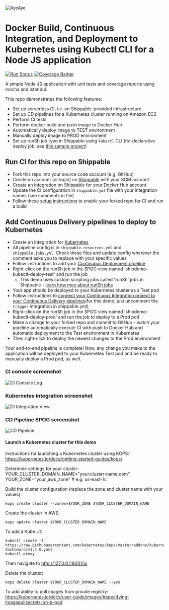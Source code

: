 ![AyeAye](https://github.com/shippableSamples/node-build-push-docker-hub/blob/master/public/resources/images/captain.png)

# Docker Build, Continuous Integration, and Deployment to Kubernetes using Kubectl CLI for a Node JS application
[![Run Status](https://api.shippable.com/projects/5885ecca11c45a1000af5760/badge?branch=master)](https://app.shippable.com/projects/5885ecca11c45a1000af5760)
[![Coverage Badge](https://api.shippable.com/projects/5885ecca11c45a1000af5760/coverageBadge?branch=master)](https://app.shippable.com/projects/5885ecca11c45a1000af5760)


A simple Node JS application with unit tests and coverage reports using mocha
and istanbul.   

This repo demonstrates the following features:
* Set up serverless CI, i.e. on Shippable-provided infrastructure
* Set up CD pipelines for a Kubernetes cluster running on Amazon EC2
* Perform CI tests
* Perform docker build and push image to Docker Hub
* Automatically deploy image to TEST environment 
* Manually deploy image to PROD environment 
* Set up runSh job type in Shippable using `kubectl` CLI (for 
declarative deploy job, see [this sample project](https://github.com/shippableSamples/node-build-push-docker-hub-deploy-kubernetes))

## Run CI for this repo on Shippable
* Fork this repo into your source code account (e.g. GitHub)
* Create an account (or login) on [Shippable](www.shippable.com) with your SCM account
* Create an [integration](http://docs.shippable.com/integrations/imageRegistries/dockerHub/) on Shippable for your Docker Hub account
* Update the CI configuration in `shippable.yml` file with your integration names (see comments in file)
* Follow these [setup instructions](http://docs.shippable.com/ci/runFirstBuild/) to enable your forked repo for CI and run a build 

## Add Continuous Delivery pipelines to deploy to Kubernetes

* Create an integration for [Kubernetes](http://docs.shippable.com/integrations/containerServices/kubernetes/)
* All pipeline config is in `shippable.resources.yml` and `shippable.jobs.yml`. Check these files and update config wherever the comment asks you to replace with your specific values
* Follow instructions to add your [Continuous Deployment pipeline](http://docs.shippable.com/tutorials/pipelines/howToAddSyncRepos/)
* Right-click on the runSh job in the SPOG view named 'shipdemo-kubectl-deploy-test' and run the job
  * This demo uses custom scripting jobs called 'runSh' jobs in Shippable - [learn how moe about runSh jobs](http://docs.shippable.com/pipelines/jobs/runSh/) 
* Your app should be deployed to your Kubernetes cluster as a Test pod
* Follow instructions to [connect your Continuous Integration project to your Continuous Delivery pipelines](http://docs.shippable.com/tutorials/pipelines/connectingCiPipelines/)(for this demo, just uncomment the `trigger` integration in shippable.yml)
* Right-click on the runSh job in the SPOG view named 'shipdemo-kubectl-deploy-prod' and run the job to deploy to a Prod pod
* Make a change to your forked repo and commit to GitHub - watch your pipeline automatically execute CI with push to Docker Hub and automatic deployment to the Test environment in Kubernetes
* Then right-click to deploy the newest changes to the Prod environment

Your end-to-end pipeline is complete! Now, any change you make to the application will be deployed to your Kubernetes Test pod and be ready to manually deploy a Prod pod, as well.

### CI console screenshot
![CI Console Log](https://github.com/shippableSamples/node-dockerhub-runsh-kubernetes-kubectl/blob/master/public/resources/images/shipdemo-kubectl-ci-console.png)

### Kubernetes integration screenshot
![CI Integration View](https://github.com/shippableSamples/node-dockerhub-runsh-kubernetes-kubectl/blob/master/public/resources/images/shipdemo-int-kube.png)

### CD Pipeline SPOG screenshot
![CD Pipeline](https://github.com/shippableSamples/node-dockerhub-runsh-kubernetes-kubectl/blob/master/public/resources/images/shipdemo-kubectl-deploy.png)

#### Launch a Kubernetes cluster for this demo

Instructions for launching a Kubernetes cluster using KOPS:  
https://kubernetes.io/docs/getting-started-guides/kops/

Determine settings for your cluster:  
YOUR_CLUSTER_DOMAIN_NAME="your.cluster-name.com"  
YOUR_ZONE="your_aws_zone" # e.g. us-east-1c

Build the cluster configuration (replace the zone and cluster name with your values):
```
kops create cluster --zones=$YOUR_ZONE $YOUR_CLUSTER_DOMAIN_NAME 
```

Create the cluster in AWS:
```
kops update cluster $YOUR_CLUSTER_DOMAIN_NAME 
```

To add a Kube UI:
```
kubectl create -f https://raw.githubusercontent.com/kubernetes/kops/master/addons/kubernetes-dashboard/v1.4.0.yaml
kubectl proxy
```
Then navigate to http://127.0.0.1:8001/ui

Delete the cluster:
```
kops delete cluster $YOUR_CLUSTER_DOMAIN_NAME --yes
```

To add ability to pull images from private registry:  
https://kubernetes.io/docs/user-guide/images/#specifying-imagepullsecrets-on-a-pod
